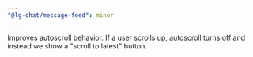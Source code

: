 ```yaml
---
"@lg-chat/message-feed": minor
---
```


Improves autoscroll behavior. If a user scrolls up, autoscroll turns off and instead we show a "scroll to latest" button.

